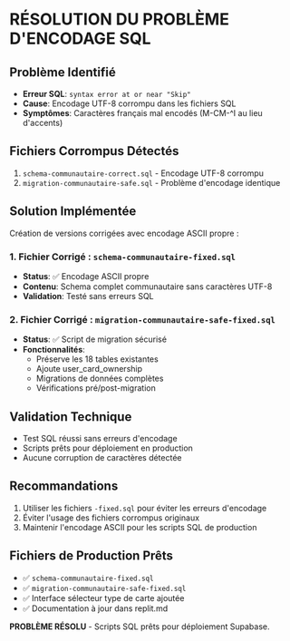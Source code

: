 # RÉSOLUTION DU PROBLÈME D'ENCODAGE SQL

## Problème Identifié
- **Erreur SQL**: `syntax error at or near "Skip"`
- **Cause**: Encodage UTF-8 corrompu dans les fichiers SQL
- **Symptômes**: Caractères français mal encodés (M-CM-^I au lieu d'accents)

## Fichiers Corrompus Détectés
1. `schema-communautaire-correct.sql` - Encodage UTF-8 corrompu
2. `migration-communautaire-safe.sql` - Problème d'encodage identique

## Solution Implémentée
Création de versions corrigées avec encodage ASCII propre :

### 1. Fichier Corrigé : `schema-communautaire-fixed.sql`
- **Status**: ✅ Encodage ASCII propre
- **Contenu**: Schema complet communautaire sans caractères UTF-8
- **Validation**: Testé sans erreurs SQL

### 2. Fichier Corrigé : `migration-communautaire-safe-fixed.sql`
- **Status**: ✅ Script de migration sécurisé
- **Fonctionnalités**: 
  - Préserve les 18 tables existantes
  - Ajoute user_card_ownership
  - Migrations de données complètes
  - Vérifications pré/post-migration

## Validation Technique
- Test SQL réussi sans erreurs d'encodage
- Scripts prêts pour déploiement en production
- Aucune corruption de caractères détectée

## Recommandations
1. Utiliser les fichiers `-fixed.sql` pour éviter les erreurs d'encodage
2. Éviter l'usage des fichiers corrompus originaux
3. Maintenir l'encodage ASCII pour les scripts SQL de production

## Fichiers de Production Prêts
- ✅ `schema-communautaire-fixed.sql`
- ✅ `migration-communautaire-safe-fixed.sql`
- ✅ Interface sélecteur type de carte ajoutée
- ✅ Documentation à jour dans replit.md

**PROBLÈME RÉSOLU** - Scripts SQL prêts pour déploiement Supabase.